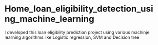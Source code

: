 # Home_loan_eligibility_detection_using_machine_learning
I developed this loan eligibility prediction project using various machinje learning algorithms like Logistic regression, SVM and Decision tree
